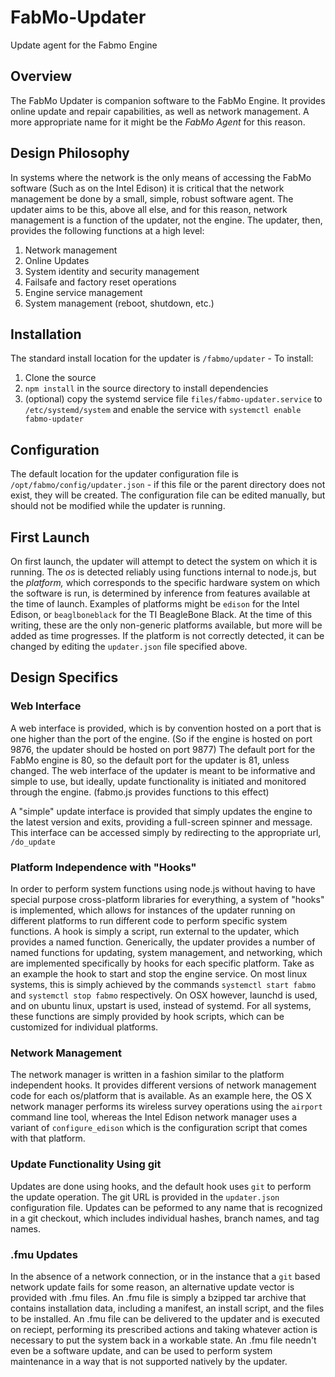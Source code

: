 # FabMo-Updater
Update agent for the Fabmo Engine

## Overview
The FabMo Updater is companion software to the FabMo Engine.  It provides online update and repair capabilities, as well as network management.  A more appropriate name for it might be the _FabMo Agent_ for this reason.  

## Design Philosophy
In systems where the network is the only means of accessing the FabMo software (Such as on the Intel Edison) it is critical that the network management be done by a small, simple, robust software agent.  The updater aims to be this, above all else, and for this reason, network management is a function of the updater, not the engine.  The updater, then, provides the following functions at a high level:

  1. Network management
  2. Online Updates
  3. System identity and security management
  4. Failsafe and factory reset operations
  5. Engine service management
  6. System management (reboot, shutdown, etc.)

## Installation
The standard install location for the updater is `/fabmo/updater` - To install:

 1. Clone the source
 2. `npm install` in the source directory to install dependencies
 3. (optional) copy the systemd service file `files/fabmo-updater.service` to `/etc/systemd/system` and enable the service with `systemctl enable fabmo-updater`

## Configuration
The default location for the updater configuration file is `/opt/fabmo/config/updater.json` - if this file or the parent directory does not exist, they will be created.  The configuration file can be edited manually, but should not be modified while the updater is running.

## First Launch
On first launch, the updater will attempt to detect the system on which it is running.  The _os_ is detected reliably using functions internal to node.js, but the _platform,_ which corresponds to the specific hardware system on which the software is run, is determined by inference from features available at the time of launch.  Examples of platforms might be `edison` for the Intel Edison, or `beaglboneblack` for the TI BeagleBone Black.  At the time of this writing, these are the only non-generic platforms available, but more will be added as time progresses.  If the platform is not correctly detected, it can be changed by editing the `updater.json` file specified above.

## Design Specifics

### Web Interface
A web interface is provided, which is by convention hosted on a port that is one higher than the port of the engine.  (So if the engine is hosted on port 9876, the updater should be hosted on port 9877) The default port for the FabMo engine is 80, so the default port for the updater is 81, unless changed.  The web interface of the updater is meant to be informative and simple to use, but ideally, update functionality is initiated and monitored through the engine.  (fabmo.js provides functions to this effect)

A "simple" update interface is provided that simply updates the engine to the latest version and exits, providing a full-screen spinner and message.  This interface can be accessed simply by redirecting to the appropriate url, `/do_update`

### Platform Independence with "Hooks"
In order to perform system functions using node.js without having to have special purpose cross-platform libraries for everything, a system of "hooks" is implemented, which allows for instances of the updater running on different platforms to run different code to perform specific system functions.  A hook is simply a script, run external to the updater, which provides a named function.  Generically, the updater provides a number of named functions for updating, system management, and networking, which are implemented specifically by hooks for each specific platform.  Take as an example the hook to start and stop the engine service.  On most linux systems, this is simply achieved by the commands `systemctl start fabmo` and `systemctl stop fabmo` respectively.  On OSX however, launchd is used, and on ubuntu linux, upstart is used, instead of systemd.  For all systems, these functions are simply provided by hook scripts, which can be customized for individual platforms.

### Network Management
The network manager is written in a fashion similar to the platform independent hooks.  It provides different versions of network management code for each os/platform that is available.  As an example here, the OS X network manager performs its wireless survey operations using the `airport` command line tool, whereas the Intel Edison network manager uses a variant of `configure_edison` which is the configuration script that comes with that platform.

### Update Functionality Using git
Updates are done using hooks, and the default hook uses `git` to perform the update operation. The git URL is provided in the `updater.json` configuration file.  Updates can be peformed to any name that is recognized in a git checkout, which includes individual hashes, branch names, and tag names.

### .fmu Updates
In the absence of a network connection, or in the instance that a `git` based network update fails for some reason, an alternative update vector is provided with .fmu files.  An .fmu file is simply a bzipped tar archive that contains installation data, including a manifest, an install script, and the files to be installed.  An .fmu file can be delivered to the updater and is executed on reciept, performing its prescribed actions and taking whatever action is necessary to put the system back in a workable state.  An .fmu file needn't even be a software update, and can be used to perform system maintenance in a way that is not supported natively by the updater.

